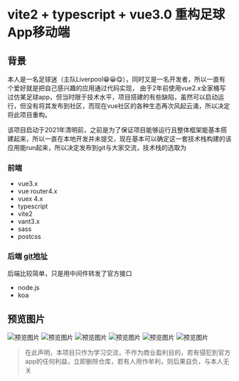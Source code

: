 # vite2 + typescript + vue3.0 重构足球App移动端

## 背景
本人是一名足球迷（主队Liverpool😁😀😋），同时又是一名开发者，所以一直有个爱好就是把自己感兴趣的应用通过代码实现，
由于2年前使用vue2.x全家桶写过仿某足球app，但当时限于技术水平，项目搭建的有些缺陷，虽然可以启动运行，但没有将其发布到社区，而现在vue社区的各种生态再次风起云涌，所以决定将此项目重构。

该项目启动于2021年清明前，之前是为了保证项目能够运行且整体框架能基本搭建起来，所以一直在本地开发并未提交，现在基本可以确定这一套技术栈构建的该应用能run起来，所以决定发布到git与大家交流，技术栈的选取为

### 前端
+ vue3.x
+ vue router4.x
+ vuex 4.x
+ typescript
+ vite2
+ vant3.x
+ sass
+ postcss

### 后端 [git地址](https://github.com/chensidi/football-api)
后端比较简单，只是用中间件转发了官方接口
+ node.js
+ koa

## 预览图片
![预览图片](http://zhoup.top:3005/netDisk/downloadFile?fileName=f1.png)
![预览图片](http://zhoup.top:3005/netDisk/downloadFile?fileName=f2.png)
![预览图片](http://zhoup.top:3005/netDisk/downloadFile?fileName=f3.png)
![预览图片](http://zhoup.top:3005/netDisk/downloadFile?fileName=f4.png)
![预览图片](http://zhoup.top:3005/netDisk/downloadFile?fileName=f5.png)
![预览图片](http://zhoup.top:3005/netDisk/downloadFile?fileName=f6.png)

> 在此声明，本项目只作为学习交流，不作为商业盈利目的，若有侵犯到官方app的任何利益，立即删除仓库，若有人用作牟利，则后果自负，与本人无关
